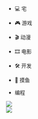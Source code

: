 <!--
### Hi there 👋
**liuweichicun/liuweichicun** is a ✨ _special_ ✨ repository because its `README.md` (this file) appears on your GitHub profile.
Here are some ideas to get you started:
- 🔭 I’m currently working on ...
- 🌱 I’m currently learning ...
- 👯 I’m looking to collaborate on ...
- 🤔 I’m looking for help with ...
- 💬 Ask me about ...
- 📫 How to reach me: ...
- 😄 Pronouns: ...
- ⚡ Fun fact: ...
-->
- 💻 宅
- 🎮 游戏
- 🎬 动漫
- 🎞 电影
- 🛠 开发
- 📖 摸鱼

-  编程

![](https://github-readme-stats.vercel.app/api?username=liuweichicun&theme=tokyonight&show_icons=true&count_private=true)<br/>
![](https://github-readme-stats.vercel.app/api/top-langs/?username=liuweichicun&theme=tokyonight&layout=compact&langs_count=10)<br/>
